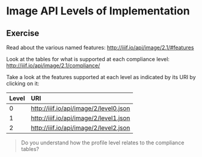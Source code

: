 # Image API Levels of Implementation

<!-- #donefornow:40 write section on levels of implementation -->

## Exercise

Read about the various named features: http://iiif.io/api/image/2.1/#features

Look at the tables for what is supported at each compliance level:
http://iiif.io/api/image/2.1/compliance/

Take a look at the features supported at each level as indicated by its URI by clicking on it:

| Level | URI                                    |
|:------|:---------------------------------------|
| 0     | http://iiif.io/api/image/2/level0.json |
| 1     | http://iiif.io/api/image/2/level1.json |
| 2     | http://iiif.io/api/image/2/level2.json |

> Do you understand how the profile level relates to the compliance tables?
